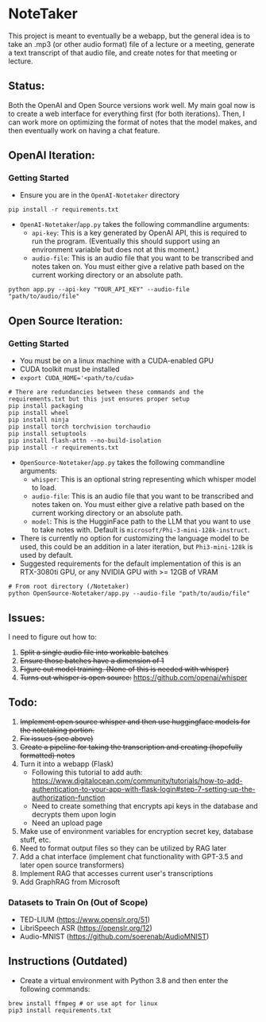 # NoteTaker

This project is meant to eventually be a webapp, but the general idea is to take an .mp3 (or other audio format) file of a lecture or a meeting, generate a text transcript of that audio file, and create notes for that meeting or lecture.

## Status:

Both the OpenAI and Open Source versions work well. My main goal now is to create a web interface for everything first (for both iterations). Then, I can work more on optimizing the format of notes that the model makes, and then eventually work on having a chat feature.  

## OpenAI Iteration:

### Getting Started

- Ensure you are in the `OpenAI-Notetaker` directory
```shell
pip install -r requirements.txt
```
- `OpenAI-Notetaker`/`app.py` takes the following commandline arguments:
    - `api-key`: This is a key generated by OpenAI API, this is required to run the program. (Eventually this should support using an environment variable but does not at this moment.)
    - `audio-file`: This is an audio file that you want to be transcribed and notes taken on. You must either give a relative path based on the current working directory or an absolute path.
```shell
python app.py --api-key "YOUR_API_KEY" --audio-file "path/to/audio/file"
```

## Open Source Iteration:

### Getting Started
- You must be on a linux machine with a CUDA-enabled GPU
- CUDA toolkit must be installed
- `export CUDA_HOME='<path/to/cuda>`
```shell
# There are redundancies between these commands and the requirements.txt but this just ensures proper setup
pip install packaging
pip install wheel
pip install ninja
pip install torch torchvision torchaudio
pip install setuptools
pip install flash-attn --no-build-isolation
pip install -r requirements.txt
```
- `OpenSource-Notetaker`/`app.py` takes the following commandline arguments:
    - `whisper`: This is an optional string representing which whisper model to load. 
    - `audio-file`: This is an audio file that you want to be transcribed and notes taken on. You must either give a relative path based on the current working directory or an absolute path.
    - `model`: This is the HugginFace path to the LLM that you want to use to take notes with. Default is `microsoft/Phi-3-mini-128k-instruct`. 
- There is currently no option for customizing the language model to be used, this could be an addition in a later iteration, but `Phi3-mini-128k` is used by default. 
- Suggested requirements for the default implementation of this is an RTX-3080ti GPU, or any NVIDIA GPU with >= 12GB of VRAM
```shell
# From root directory (/Notetaker)
python OpenSource-Notetaker/app.py --audio-file "path/to/audio/file"
```

## Issues:
I need to figure out how to:
1. ~~Split a single audio file into workable batches~~
2. ~~Ensure those batches have a dimension of 1~~
3. ~~Figure out model training. (None of this is needed with whisper)~~
4. ~~Turns out whisper is open source:~~ https://github.com/openai/whisper 

## Todo:
1. ~~Implement open source whisper and then use huggingface models for the notetaking portion.~~
2. ~~Fix issues (see above)~~
3. ~~Create a pipeline for taking the transcription and creating (hopefully formatted) notes~~
4. Turn it into a webapp (Flask)
    - Following this tutorial to add auth: https://www.digitalocean.com/community/tutorials/how-to-add-authentication-to-your-app-with-flask-login#step-7-setting-up-the-authorization-function
    - Need to create something that encrypts api keys in the database and decrypts them upon login
    - Need an upload page
5. Make use of environment variables for encryption secret key, database stuff, etc.
6. Need to format output files so they can be utilized by RAG later
7. Add a chat interface (implement chat functionality with GPT-3.5 and later open source transformers)
8. Implement RAG that accesses current user's transcriptions
9. Add GraphRAG from Microsoft

### Datasets to Train On (Out of Scope)
- TED-LIUM (https://www.openslr.org/51)
- LibriSpeech ASR (https://openslr.org/12)
- Audio-MNIST (https://github.com/soerenab/AudioMNIST)

## Instructions (Outdated)
- Create a virtual environment with Python 3.8 and then enter the following commands:
```shell
brew install ffmpeg # or use apt for linux
pip3 install requirements.txt
```
